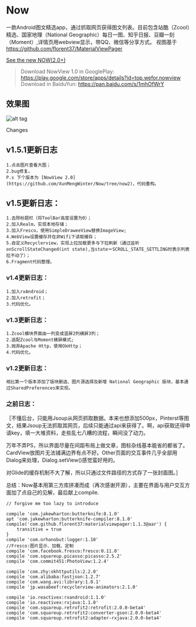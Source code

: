 # Now
一款Android图文精选app，通过抓取网页获得图文列表。目前包含站酷（Zcool）精选、国家地理（National Geographic）每日一图、知乎日报、豆瓣一刻（Moment）,详情页用webview显示，带QQ、微信等分享方式。
视图基于 https://github.com/florent37/MaterialViewPager 

[See the new NOW(2.0+)](https://github.com/XunMengWinter/Now)

> Download NowView 1.0 in GooglePlay: https://play.google.com/store/apps/details?id=top.wefor.nowview
> Download in BaiduYun: https://pan.baidu.com/s/1mhOfWrY

## 效果图
![alt tag](https://raw.githubusercontent.com/XunMengWinter/Now/master/images/nowview20160129.jpg)

Changes

## v1.5.1更新日志
    1.点击图片查看大图；
    2.bug修复。
    P.s 下个版本为 [NowView 2.0](https://github.com/XunMengWinter/Now/tree/now2)，代码重构。

## v1.5更新日志：
    1.去除标题栏（将ToolBar高度设置为0）；
    2.加入Realm，实现本地存储；
    3.加入Fresco，使用SimpleDraweeView替换ImageView;
    4.WebView设置缓存并在非Wifi下读取缓存；
    5.自定义Recyclerview，实现上拉加载更多与下拉刷新（通过监听onScrollStateChanged(int state),当state＝SCROLL_STATE_SETTLING时表示列表拉不动了）；
    6.Fragment代码整理。

### v1.4更新日志：
    1.加入rxAndroid；
    2.加入retrofit；
    3.代码优化。

### v1.3更新日志：
    1.Zcool模块界面由一列变成竖屏2列横屏3列；
    2.适配Zcool与Moment横屏模式;
    3.抛弃Apache Http，使用OkHttp；
    4.代码优化。
    
### v1.2更新日志：
    相比第一个版本添加了版块删选、图片源选择及新增 National Geographic 版块，基本通过SharedPreferences来实现。

### 之前日志：
［不懂后台，只能用Jsoup从网页抓取数据。本来也想添加500px，Pinterst等图文，结果Jsoup无法抓取其网页，后续只能通过api来获得了。啊，api获取还得申请key，填一大堆资料，走些乱七八糟的流程，瞬间没了动力。

万年不弄PS，所以界面尽量在间距布局上做文章，图标杂线基本能省的都省了。CardView放图片无法铺满边界有点不好。Other页面的交互事件几乎全部用Dialog来处理，Dialog.setView()感觉蛮好用的。

对Glide的缓存机制不大了解，所以只通过文件路径的方式存了一张封面图。］

总结：Now基本用第三方库拼凑而成（再次感谢开源），主要在界面与用户交互方面加了点自己的见解，最后献上compile.

    // forgive me too lazy to introduce
    
    compile 'com.jakewharton:butterknife:8.1.0'
    apt 'com.jakewharton:butterknife-compiler:8.1.0'
    compile('com.github.florent37:materialviewpager:1.1.3@aar') {
        transitive = true
    }
    compile 'com.orhanobut:logger:1.10'
    //Fresco:图片显示、加载、定制
    compile 'com.facebook.fresco:fresco:0.11.0'
    compile 'com.squareup.picasso:picasso:2.5.2'
    compile 'com.commit451:PhotoView:1.2.4'

    compile 'com.zhy:okhttputils:2.2.0'
    compile 'com.alibaba:fastjson:1.2.7'
    compile 'com.wang.avi:library:1.0.1'
    compile 'jp.wasabeef:recyclerview-animators:2.1.0'

    compile 'io.reactivex:rxandroid:1.1.0'
    compile 'io.reactivex:rxjava:1.1.0'
    compile 'com.squareup.retrofit2:retrofit:2.0.0-beta4'
    compile 'com.squareup.retrofit2:converter-gson:2.0.0-beta4'
    compile 'com.squareup.retrofit2:adapter-rxjava:2.0.0-beta4'
